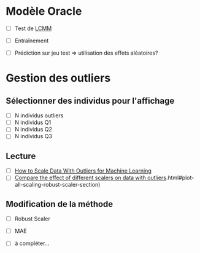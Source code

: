 

# Modèle Oracle

- [ ] Test de [LCMM](https://cecileproust-lima.github.io/lcmm/articles/latent_class_model_with_hlme.html)
 - [ ] Entraînement
 - [ ] Prédiction sur jeu test => utilisation des effets aléatoires? 



# Gestion des outliers

##  Sélectionner des individus pour l'affichage
- [ ] N individus outliers
- [ ] N individus Q1
- [ ] N individus Q2
- [ ] N individus Q3

## Lecture
- [ ] [How to Scale Data With Outliers for Machine Learning](https://machinelearningmastery.com/robust-scaler-transforms-for-machine-learning/)
- [ ] [Compare the effect of different scalers on data with outliers](https://scikit-learn.org/stable/auto_examples/preprocessing/plot_all_scaling).html#plot-all-scaling-robust-scaler-section)

## Modification de la méthode
- [ ] Robust Scaler
- [ ] MAE
- [ ] à compléter…

